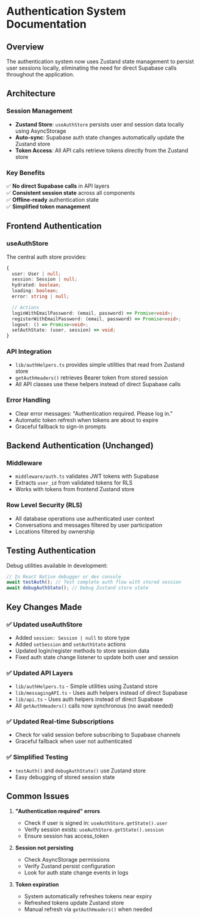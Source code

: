 # Authentication System Documentation

## Overview

The authentication system now uses Zustand state management to persist user sessions locally, eliminating the need for direct Supabase calls throughout the application.

## Architecture

### Session Management

- **Zustand Store**: `useAuthStore` persists user and session data locally using AsyncStorage
- **Auto-sync**: Supabase auth state changes automatically update the Zustand store
- **Token Access**: All API calls retrieve tokens directly from the Zustand store

### Key Benefits

✅ **No direct Supabase calls** in API layers  
✅ **Consistent session state** across all components  
✅ **Offline-ready** authentication state  
✅ **Simplified token management**

## Frontend Authentication

### useAuthStore

The central auth store provides:

```typescript
{
  user: User | null;
  session: Session | null;
  hydrated: boolean;
  loading: boolean;
  error: string | null;

  // Actions
  loginWithEmailPassword: (email, password) => Promise<void>;
  registerWithEmailPassword: (email, password) => Promise<void>;
  logout: () => Promise<void>;
  setAuthState: (user, session) => void;
}
```

### API Integration

- `lib/authHelpers.ts` provides simple utilities that read from Zustand store
- `getAuthHeaders()` retrieves Bearer token from stored session
- All API classes use these helpers instead of direct Supabase calls

### Error Handling

- Clear error messages: "Authentication required. Please log in."
- Automatic token refresh when tokens are about to expire
- Graceful fallback to sign-in prompts

## Backend Authentication (Unchanged)

### Middleware

- `middleware/auth.ts` validates JWT tokens with Supabase
- Extracts `user_id` from validated tokens for RLS
- Works with tokens from frontend Zustand store

### Row Level Security (RLS)

- All database operations use authenticated user context
- Conversations and messages filtered by user participation
- Locations filtered by ownership

## Testing Authentication

Debug utilities available in development:

```javascript
// In React Native debugger or dev console
await testAuth(); // Test complete auth flow with stored session
await debugAuthState(); // Debug Zustand store state
```

## Key Changes Made

### ✅ Updated useAuthStore

- Added `session: Session | null` to store type
- Added `setSession` and `setAuthState` actions
- Updated login/register methods to store session data
- Fixed auth state change listener to update both user and session

### ✅ Updated API Layers

- `lib/authHelpers.ts` - Simple utilities using Zustand store
- `lib/messagingAPI.ts` - Uses auth helpers instead of direct Supabase
- `lib/api.ts` - Uses auth helpers instead of direct Supabase
- All `getAuthHeaders()` calls now synchronous (no await needed)

### ✅ Updated Real-time Subscriptions

- Check for valid session before subscribing to Supabase channels
- Graceful fallback when user not authenticated

### ✅ Simplified Testing

- `testAuth()` and `debugAuthState()` use Zustand store
- Easy debugging of stored session state

## Common Issues

1. **"Authentication required" errors**
   - Check if user is signed in: `useAuthStore.getState().user`
   - Verify session exists: `useAuthStore.getState().session`
   - Ensure session has access_token

2. **Session not persisting**
   - Check AsyncStorage permissions
   - Verify Zustand persist configuration
   - Look for auth state change events in logs

3. **Token expiration**
   - System automatically refreshes tokens near expiry
   - Refreshed tokens update Zustand store
   - Manual refresh via `getAuthHeaders()` when needed
